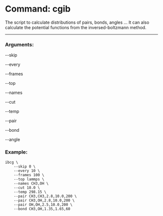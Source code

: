 # Command: cgib

The script to calculate distributions of pairs, bonds, angles ... It can also calculate the potential functions from the inversed-boltzmann method.

---

### Arguments:


--skip

--every

--frames

--top

--names

--cut

--temp

--pair

--bond

--angle 


### Example:

```
ibcg \
    --skip 0 \
    --every 10 \
    --frames 100 \
    --top lammps \
    --names CH3,OH \
    --cut 10.0 \
    --temp 298.15 \
    --pair CH3,CH3,2.8,10.0,200 \
    --pair CH3,OH,2.8,10.0,200 \
    --pair OH,OH,2.5,10.0,200 \
    --bond CH3,OH,1.35,1.65,60
```
